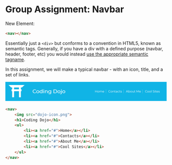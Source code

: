 # Group Assignment: Navbar
New Element: 
```html
<nav></nav>
```

Essentially just a `<div>` but conforms to a convention in HTML5, known as semantic tags.  Generally, if you have a div with a defined purpose (navbar, header, footer, etc) you would instead [use the appropriate semantic tagname](https://www.w3schools.com/html/html5_semantic_elements.asp).



In this assignment, we will make a typical navbar - with an icon, title, and a set of links.

![completed](navbar-completed.png)

```html
<nav>
    <img src="dojo-icon.png">
    <h1>Coding Dojo</h1>
    <ul>
        <li><a href="#">Home</a></li>
        <li><a href="#">Contacts</a></li>
        <li><a href="#">About Me</a></li>
        <li><a href="#">Cool Sites</a></li>
    </ul>
</nav>
```
